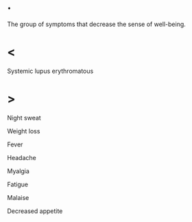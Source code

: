 # .

The group of symptoms that decrease the sense of well-being.

# <

Systemic lupus erythromatous

# >

Night sweat

Weight loss

Fever

Headache

Myalgia

Fatigue

Malaise

Decreased appetite
